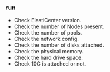 ### run
- Check ElastiCenter version.
- Check the number of Nodes present.
- Check the number of pools.
- Check the network config.
- Check the number of disks attached.
- Check the physical memory.
- Check the hard drive space.
- Check 10G is attached or not.
